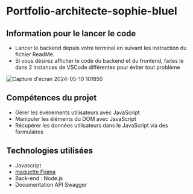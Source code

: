 # Portfolio-architecte-sophie-bluel

## Information pour le lancer le code

 - Lancer le backend depuis votre terminal en suivant les instruction du fichier ReadMe.
 - Si vous désirez afficher le code du backend et du frontend, faites le dans 2 instances de VSCode différentes pour éviter tout problème

![Capture d'écran 2024-05-10 101850](https://github.com/SandyDOC/Sophie-Bluel-portfolio-architecte-/assets/158569220/42626174-bfa4-4856-bb51-7232de54c9d5)

## Compétences du projet

- Gérer les événements utilisateurs avec JavaScript
- Manipuler les éléments du DOM avec JavaScript
- Récupérer les données utilisateurs dans le JavaScript via des formulaires

## Technologies utilisées

- Javascript
- [maquette Figma](https://www.figma.com/file/kfKHknHySoTibZfdolGAX6/Desktop?node-id=0%3A1/)
- Back-end : Node.js
- Documentation API Swagger
